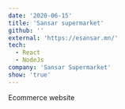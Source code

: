 ```yaml
---
date: '2020-06-15'
title: 'Sansar supermarket'
github: ''
external: 'https://esansar.mn/'
tech:
  - React
  - NodeJs
company: 'Sansar Supermarket'
show: 'true'
---
```


Ecommerce website
